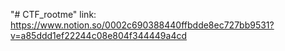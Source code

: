 "# CTF_rootme" 
link: https://www.notion.so/0002c690388440ffbdde8ec727bb9531?v=a85ddd1ef22244c08e804f344449a4cd
